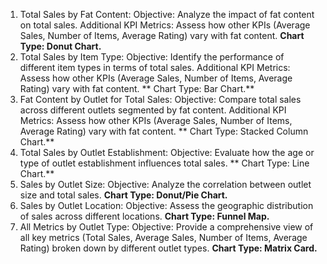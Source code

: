 1. Total Sales by Fat Content:
	Objective: Analyze the impact of fat content on total sales.
	Additional KPI Metrics: Assess how other KPIs (Average Sales, Number of Items, Average Rating) vary with fat content.
  **Chart Type: Donut Chart.**
2. Total Sales by Item Type:
	Objective: Identify the performance of different item types in terms of total sales.
	Additional KPI Metrics: Assess how other KPIs (Average Sales, Number of Items, Average Rating) vary with fat content.
 ** Chart Type: Bar Chart.**
3. Fat Content by Outlet for Total Sales:
	Objective: Compare total sales across different outlets segmented by fat content.
	Additional KPI Metrics: Assess how other KPIs (Average Sales, Number of Items, Average Rating) vary with fat content.
 ** Chart Type: Stacked Column Chart.**
4. Total Sales by Outlet Establishment:
	Objective: Evaluate how the age or type of outlet establishment influences total sales.
 ** Chart Type: Line Chart.**
5. Sales by Outlet Size:
	Objective: Analyze the correlation between outlet size and total sales.
**Chart Type: Donut/Pie Chart.**
6. Sales by Outlet Location:
	Objective: Assess the geographic distribution of sales across different locations.
**Chart Type: Funnel Map.**
8. All Metrics by Outlet Type:
	Objective: Provide a comprehensive view of all key metrics (Total Sales, Average Sales, Number of 	Items, Average Rating) broken down by different outlet types.
**Chart Type: Matrix Card.**
